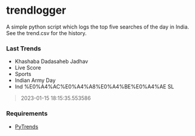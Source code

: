# trendlogger
A simple python script which logs the top five searches of the day in India.<br>See the trend.csv for the history.<br>

<!-- Last Trends -->
### Last Trends
* Khashaba Dadasaheb Jadhav
* Live Score
* Sports
* Indian Army Day
* Ind %E0%A4%AC%E0%A4%A8%E0%A4%BE%E0%A4%AE SL
> 2023-01-15 18:15:35.553586

<!-- Requirements -->
### Requirements
* [PyTrends](https://github.com/dreyco676/pytrends)
